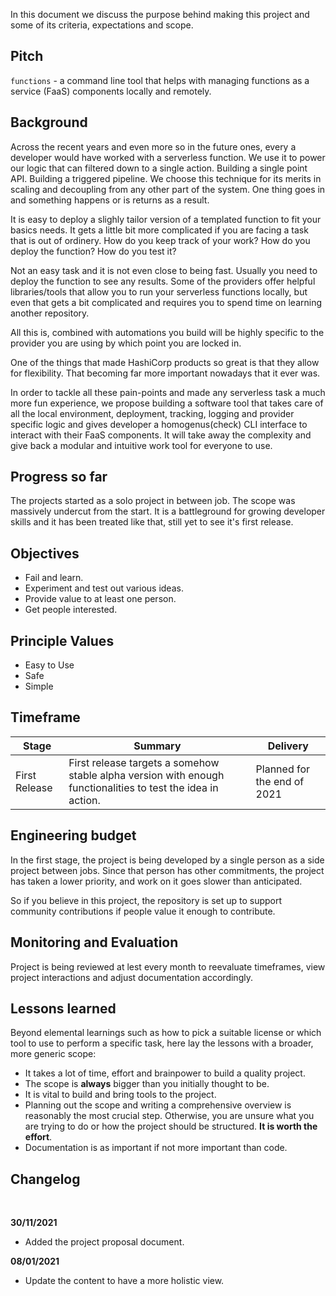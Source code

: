 In this document we discuss the purpose behind making this project and some of its criteria, expectations and scope.

## Pitch

`functions` - a command line tool that helps with managing functions as a service (FaaS) components locally and remotely.

## Background

Across the recent years and even more so in the future ones, every a developer would have worked with a serverless function. We use it to power our logic that can filtered down to a single action. Building a single point API. Building a triggered pipeline. We choose this technique for its merits in scaling and decoupling from any other part of the system. One thing goes in and something happens or is returns as a result.

It is easy to deploy a slighly tailor version of a templated function to fit your basics needs. It gets a little bit more complicated if you are facing a task that is out of ordinery. How do you keep track of your work? How do you deploy the function? How do you test it?

Not an easy task and it is not even close to being fast. Usually you need to deploy the function to see any results. Some of the providers offer helpful libraries/tools that allow you to run your serverless functions locally, but even that gets a bit complicated and requires you to spend time on learning another repository.

All this is, combined with automations you build will be highly specific to the provider you are using by which point you are locked in.

One of the things that made HashiCorp products so great is that they allow for flexibility. That becoming far more important nowadays that it ever was.

In order to tackle all these pain-points and made any serverless task a much more fun experience, we propose building a software tool that takes care of all the local environment, deployment, tracking, logging and provider specific logic and gives developer a homogenus(check) CLI interface to interact with their FaaS components. It will take away the complexity and give back a modular and intuitive work tool for everyone to use.

## Progress so far

The projects started as a solo project in between job. The scope was massively undercut from the start. It is a battleground for growing developer skills and it has been treated like that, still yet to see it's first release.

## Objectives

- Fail and learn.
- Experiment and test out various ideas.
- Provide value to at least one person.
- Get people interested.

## Principle Values

- Easy to Use
- Safe
- Simple

## Timeframe

| Stage         | Summary                                                                                                      | Delivery                    |
| ------------- | ------------------------------------------------------------------------------------------------------------ | --------------------------- |
| First Release | First release targets a somehow stable alpha version with enough functionalities to test the idea in action. | Planned for the end of 2021 |


## Engineering budget

In the first stage, the project is being developed by a single person as a side project between jobs.
Since that person has other commitments, the project has taken a lower priority, and work on it goes slower than anticipated.

So if you believe in this project, the repository is set up to support community contributions if people value it enough to contribute.

## Monitoring and Evaluation

Project is being reviewed at lest every month to reevaluate timeframes, view project interactions and adjust documentation accordingly.

## Lessons learned

Beyond elemental learnings such as how to pick a suitable license or which tool to use to perform a specific task, here lay the lessons with a broader, more generic scope:

- It takes a lot of time, effort and brainpower to build a quality project.
- The scope is **always** bigger than you initially thought to be.
- It is vital to build and bring tools to the project.
- Planning out the scope and writing a comprehensive overview is reasonably the most crucial step. Otherwise, you are unsure what you are trying to do or how the project should be structured. **It is worth the effort**.
- Documentation is as important if not more important than code.


## Changelog

<br>
<!-- pagebreak -->

**30/11/2021**
- Added the project proposal document.

**08/01/2021**
- Update the content to have a more holistic view.

